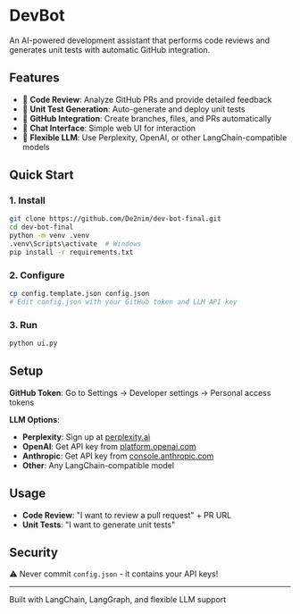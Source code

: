 # DevBot

An AI-powered development assistant that performs code reviews and generates unit tests with automatic GitHub integration.

## Features

- 🤖 **Code Review**: Analyze GitHub PRs and provide detailed feedback
- 🧪 **Unit Test Generation**: Auto-generate and deploy unit tests
- 🔄 **GitHub Integration**: Create branches, files, and PRs automatically
- 💬 **Chat Interface**: Simple web UI for interaction
- 🔌 **Flexible LLM**: Use Perplexity, OpenAI, or other LangChain-compatible models

## Quick Start

### 1. Install
```bash
git clone https://github.com/De2nim/dev-bot-final.git
cd dev-bot-final
python -m venv .venv
.venv\Scripts\activate  # Windows
pip install -r requirements.txt
```

### 2. Configure
```bash
cp config.template.json config.json
# Edit config.json with your GitHub token and LLM API key
```

### 3. Run
```bash
python ui.py
```

## Setup

**GitHub Token**: Go to Settings → Developer settings → Personal access tokens

**LLM Options**:
- **Perplexity**: Sign up at [perplexity.ai](https://www.perplexity.ai/)
- **OpenAI**: Get API key from [platform.openai.com](https://platform.openai.com/)
- **Anthropic**: Get API key from [console.anthropic.com](https://console.anthropic.com/)
- **Other**: Any LangChain-compatible model

## Usage

- **Code Review**: "I want to review a pull request" + PR URL
- **Unit Tests**: "I want to generate unit tests"

## Security

⚠️ Never commit `config.json` - it contains your API keys!

---

Built with LangChain, LangGraph, and flexible LLM support